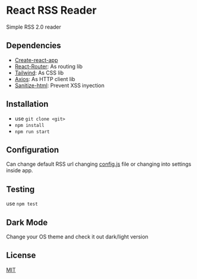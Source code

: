 # React RSS Reader

Simple RSS 2.0 reader

## Dependencies

- [Create-react-app](https://github.com/facebook/create-react-app)
- [React-Router](https://reactrouter.com/): As routing lib
- [Tailwind](https://github.com/tailwindlabs/tailwindcss): As CSS lib
- [Axios](https://github.com/axios/axios): As HTTP client lib
- [Sanitize-html](https://github.com/apostrophecms/sanitize-html): Prevent XSS inyection

## Installation

- use `git clone <git>`
- `npm install`
- `npm run start`

## Configuration

Can change default RSS url changing [config.js](src/config/config.js) file or changing into settings inside app.

## Testing

use `npm test`

## Dark Mode

Change your OS theme and check it out dark/light version

## License

[MIT](https://choosealicense.com/licenses/mit/)
